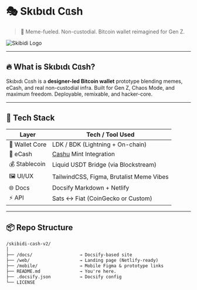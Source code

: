 # 🎭 Skιbιdι Cᥲsh

> 🧨 Meme-fueled. Non-custodial. Bitcoin wallet reimagined for Gen Z.

![Skibidi Logo](./web/assets/skibidi-logo.png)

---

## 🔥 What is Skιbιdι Cᥲsh?

Skιbιdι Cᥲsh is a **designer-led Bitcoin wallet** prototype blending memes, eCash, and real non-custodial infra. Built for Gen Z, Chaos Mode, and maximum freedom. Deployable, remixable, and hacker-core.

---

## 🧩 Tech Stack

| Layer           | Tech / Tool Used                              |
|----------------|------------------------------------------------|
| 🔐 Wallet Core  | LDK / BDK (Lightning + On-chain)              |
| 💸 eCash        | [Cashu](https://cashu.space) Mint Integration |
| 💰 Stablecoin   | Liquid USDT Bridge (via Blockstream)          |
| 🖼️ UI/UX        | TailwindCSS, Figma, Brutalist Meme Vibes      |
| 🌐 Docs         | Docsify Markdown + Netlify                    |
| ⚡ API          | Sats ↔ Fiat (CoinGecko or Custom)             |

---

## 📦 Repo Structure

```txt
/skibidi-cash-v2/
│
├── /docs/                  → Docsify-based site
├── /web/                   → Landing page (Netlify-ready)
├── /mobile/                → Mobile Figma & prototype links
├── README.md               → You're here.
├── .docsify.json           → Docsify config
└── LICENSE